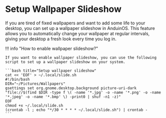 # Setup Wallpaper Slideshow

If you are tired of fixed wallpapers and want to add some life to your desktop, you can set up a wallpaper slideshow in AnduinOS. This feature allows you to automatically change your wallpaper at regular intervals, giving your desktop a fresh look every time you log in.

!!! info "How to enable wallpaper slideshow?"

    If you want to enable wallpaper slideshow, you can use the following script to set up a wallpaper slideshow on your system.

    ```bash title="Setup wallpaper slideshow"
    cat << 'EOF' > ~/.local/slide.sh
    #!/bin/bash
    DIR="~/Pictures/Wallpapers"
    gsettings set org.gnome.desktop.background picture-uri-dark "file://$(find $DIR -type f \( -name '*.jpg' -o -name '*.png' -o -name '*.jpeg' -o -name '*.bmp' \) -print0 | shuf -n1 -z)"
    EOF
    chmod +x ~/.local/slide.sh
    (crontab -l ; echo "*/30 * * * * ~/.local/slide.sh") | crontab -
    ```
